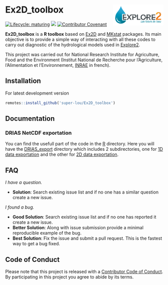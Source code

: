 # Ex2D_toolbox [<img src="resources/LogoExplore2.png" align="right" width=160 alt=""/>](https://professionnels.ofb.fr/fr/node/1244)

<!-- badges: start -->
[![Lifecycle: maturing](https://img.shields.io/badge/lifecycle-maturing-blue.svg)](https://lifecycle.r-lib.org/articles/stages.html)
![](https://img.shields.io/github/last-commit/super-lou/Ex2D_toolbox)
[![Contributor Covenant](https://img.shields.io/badge/Contributor%20Covenant-2.1-4baaaa.svg)](code_of_conduct.md) 
<!-- badges: end -->

**Ex2D_toolbox** is a **R toolbox** based on [Ex2D](https://github.com/super-lou/Ex2D) and [MKstat](https://github.com/super-lou/MKstat) packages. Its main objective is to provide a simple way of interacting with all these codes to carry out diagnostic of the hydrological models used in [Explore2](https://professionnels.ofb.fr/fr/node/1244).

This project was carried out for National Research Institute for Agriculture, Food and the Environment (Institut National de Recherche pour l’Agriculture, l’Alimentation et l’Environnement, [INRAE](https://agriculture.gouv.fr/inrae-linstitut-national-de-recherche-pour-lagriculture-lalimentation-et-lenvironnement) in french).

## Installation

For latest development version

``` r
remotes::install_github('super-lou/Ex2D_toolbox')
```

## Documentation
### DRIAS NetCDF exportation
You can find the usefull part of the code in the [R](https://github.com/super-lou/Ex2D_toolbox/tree/main/R) directory. Here you will have the [DRIAS_export](https://github.com/super-lou/Ex2D_toolbox/tree/main/R/DRIAS_export) directory which includes 2 subdirectories, one for [1D data exportation](https://github.com/super-lou/Ex2D_toolbox/tree/main/R/DRIAS_export/DRIAS_export_1D) and the other for [2D data exportation](https://github.com/super-lou/Ex2D_toolbox/tree/main/R/DRIAS_export/DRIAS_export_2D). 


## FAQ

*I have a question.*

-   **Solution**: Search existing issue list and if no one has a similar question create a new issue.

*I found a bug.*

-   **Good Solution**: Search existing issue list and if no one has reported it create a new issue.
-   **Better Solution**: Along with issue submission provide a minimal reproducible example of the bug.
-   **Best Solution**: Fix the issue and submit a pull request. This is the fastest way to get a bug fixed.


## Code of Conduct

Please note that this project is released with a [Contributor Code of Conduct](CODE_OF_CONDUCT.md). By participating in this project you agree to abide by its terms.
